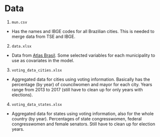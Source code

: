 # Data

1. `mun.csv`
  - Has the names and IBGE codes for all Brazilian cities. This is needed to merge data from TSE and IBGE.
2. `data.xlsx`
  - Data from [Atlas Brasil](http://www.atlasbrasil.org.br/consulta/planilha). Some selected variables for each municipality to use as covariates in the model. 
3. `voting_data_cities.xlsx`
  - Aggregated data for cities using voting information. Basically has the percentage (by year) of councilwomen and mayor for each city. Years range from 2013 to 2017 (still have to clean up for only years with elections).
4. `voting_data_states.xlsx`
  - Aggregated data for states using voting information, also for the whole country (by year). Percentages of state congresswomen, federal congresswomen and female senators. Still have to clean up for election years.
